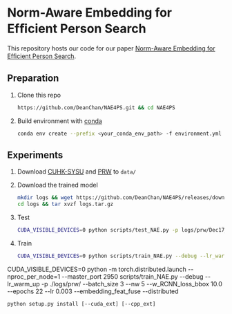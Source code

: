 # Norm-Aware Embedding for Efﬁcient Person Search

This repository hosts our code for our paper [Norm-Aware Embedding for Efﬁcient Person Search](http://openaccess.thecvf.com/content_CVPR_2020/papers/Chen_Norm-Aware_Embedding_for_Efficient_Person_Search_CVPR_2020_paper.pdf). 



## Preparation

1. Clone this repo

   ```bash
   https://github.com/DeanChan/NAE4PS.git && cd NAE4PS
   ```

2. Build environment with [conda](https://docs.anaconda.com/anaconda/install/linux/)

   ```bash
   conda env create --prefix <your_conda_env_path> -f environment.yml
   ```



## Experiments

1.  Download [CUHK-SYSU](https://github.com/ShuangLI59/person_search) and [PRW](https://github.com/liangzheng06/PRW-baseline) to `data/`

2. Download the trained model
   ```bash
   mkdir logs && wget https://github.com/DeanChan/NAE4PS/releases/download/v0.0.0/logs.tar.gz -P logs/ 
   cd logs && tar xvzf logs.tar.gz
   ```

3. Test
   ```bash
   CUDA_VISIBLE_DEVICES=0 python scripts/test_NAE.py -p logs/prw/Dec17_14-00-48_xuyue-PC
   ```
   
4. Train
   ```bash
   CUDA_VISIBLE_DEVICES=0 python scripts/train_NAE.py --debug --lr_warm_up -p ./logs/prw/ --batch_size 3 --nw 5 --w_RCNN_loss_bbox 10.0 --epochs 22 --lr 0.003 --embedding_feat_fuse

 CUDA_VISIBLE_DEVICES=0 python -m torch.distributed.launch --nproc_per_node=1 --master_port 2950 scripts/train_NAE.py --debug --lr_warm_up -p ./logs/prw/ --batch_size 3 --nw 5 --w_RCNN_loss_bbox 10.0 --epochs 22 --lr 0.003 --embedding_feat_fuse --distributed

   ```
python setup.py install [--cuda_ext] [--cpp_ext]

